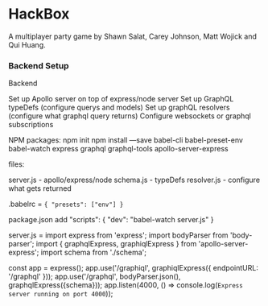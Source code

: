 # HackBox

A multiplayer party game by Shawn Salat, Carey Johnson, Matt Wojick and Qui Huang.

### Backend Setup

Backend

Set up Apollo server on top of express/node server
Set up GraphQL typeDefs (configure querys and models)
Set up graphQL resolvers (configure what graphql query returns)
Configure websockets or graphql subscriptions 

NPM packages:
npm init
npm install —save babel-cli babel-preset-env babel-watch express  graphql graphql-tools apollo-server-express

files: 

server.js - apollo/express/node
schema.js - typeDefs
resolver.js - configure what gets returned


.babelrc = 
      `{
        "presets": ["env"]
      }`

package.json add
 "scripts": {
    "dev": "babel-watch server.js"
  }

server.js = 
import express from 'express';
import bodyParser from 'body-parser';
import { graphqlExpress, graphiqlExpress } from 'apollo-server-express';
import schema from './schema';

const app = express();
app.use('/graphiql', graphiqlExpress({
    endpointURL: '/graphql'
}));
app.use('/graphql', bodyParser.json(), graphqlExpress({schema}));
app.listen(4000, () => console.log(`Express server running on port 4000`));

